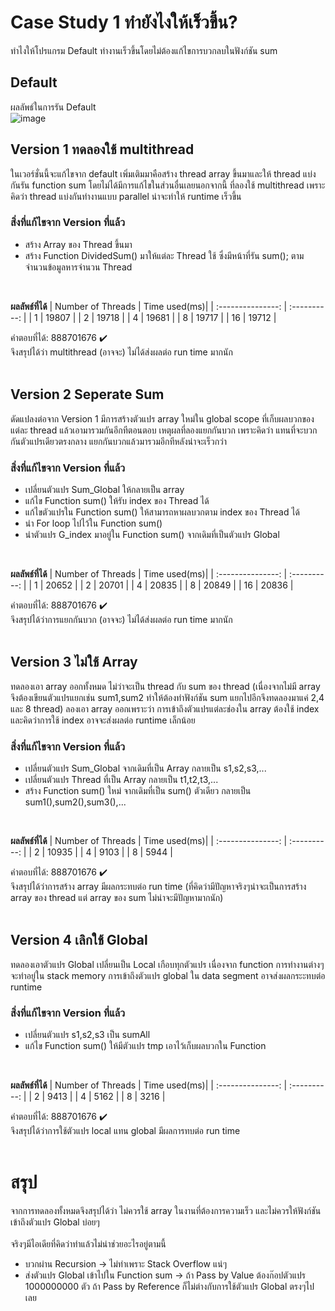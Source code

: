 # Case Study 1 ทำยังไงให้เร็วขึ้น? <br>
ทำไงให้โปรแกรม Default ทำงานเร็วขึ้นโดยไม่ต้องแก้ไขการบวกลบในฟังก์ชัน sum

## Default 
ผลลัพธ์ในการรัน Default <br>
![image](https://github.com/Jimmymonster/Operating-System/assets/86227832/46ac5030-127e-47cd-927f-338bcdfb6be8)

## Version 1 ทดลองใช้ multithread
ในเวอร์ชั่นนี้จะแก้ไขจาก default เพิ่มเติมมาคือสร้าง thread array ขึ้นมาและให้ thread แบ่งกันรัน function sum โดยไม่ได้มีการแก้ไขในส่วนอื่นเลยนอกจากนี้ ที่ลองใช้ multithread เพราะคิดว่า thread แบ่งกันทำงานแบบ parallel น่าจะทำให้ runtime เร็วขึ้น
### สิ่งที่แก้ไขจาก Version ที่แล้ว
- สร้าง Array ของ Thread ขึ้นมา
- สร้าง Function DividedSum() มาให้แต่ละ Thread ใช้ ซึ่งมีหน้าที่รัน sum(); ตามจำนวนข้อมูลหารจำนวน Thread
<br>

**ผลลัพธ์ที่ได้**
| Number of Threads | Time used(ms)|
| :---------------: | :----------: |
| 1                 | 19807        |
| 2                 | 19718        |
| 4                 | 19681        |
| 8                 | 19717        |
| 16                | 19712        |

คำตอบที่ได้: 888701676 :heavy_check_mark:
<br>
จึงสรุปได้ว่า multithread (อาจจะ) ไม่ได้ส่งผลต่อ run time มากนัก
<br><br>

## Version 2 Seperate Sum
ดัดแปลงต่อจาก Version 1 มีการสร้างตัวแปร array ใหม่ใน global scope ที่เก็บผลบวกของแต่ละ thread แล้วเอามารวมกันอีกทีตอนตอบ เหตุผลที่ลองแยกกันบวก เพราะคิดว่า แทนที่จะบวกกันตัวแปรเดียวตรงกลาง แยกกันบวกแล้วมารวมอีกทีหลังน่าจะเร็วกว่า 
### สิ่งที่แก้ไขจาก Version ที่แล้ว
- เปลี่ยนตัวแปร Sum_Global ให้กลายเป็น array
- แก้ไข Function sum() ให้รับ index ของ Thread ได้
- แก้ไขตัวแปรใน Function sum() ให้สามารถหาผลบวกตาม index ของ Thread ได้
- นำ For loop ไปไว้ใน Function sum()
- นำตัวแปร G_index มาอยู่ใน Function sum() จากเดิมที่เป็นตัวแปร Global 
<br>

**ผลลัพธ์ที่ได้**
| Number of Threads | Time used(ms)|
| :---------------: | :----------: |
| 1                 | 20652        |
| 2                 | 20701        |
| 4                 | 20835        |
| 8                 | 20849        |
| 16                | 20836        |

คำตอบที่ได้: 888701676 :heavy_check_mark:
<br>
จึงสรุปได้ว่าการแยกกันบวก (อาจจะ) ไม่ได้ส่งผลต่อ run time มากนัก
<br><br>

## Version 3 ไม่ใช้ Array
ทดลองเอา array ออกทั้งหมด ไม่ว่าจะเป็น thread กับ sum ของ thread (เนื่องจากไม่มี array จึงต้องเขียนตัวแปรแยกเช่น sum1,sum2 ทำให้ต้องทำฟังก์ชัน sum แยกไปอีกจึงทดลองมาแค่ 2,4 และ 8 thread) ลองเอา array ออกเพราะว่า การเข้าถึงตัวแปรแต่ละช่องใน array ต้องใช้ index และคิดว่าการใช้ index อาจจะส่งผลต่อ runtime เล็กน้อย
### สิ่งที่แก้ไขจาก Version ที่แล้ว
- เปลี่ยนตัวแปร Sum_Global จากเดิมที่เป็น Array กลายเป็น s1,s2,s3,...
- เปลี่ยนตัวแปร Thread ที่เป็น Array กลายเป็น t1,t2,t3,...
- สร้าง Function sum() ใหม่ จากเดิมที่เป็น sum() ตัวเดียว กลายเป็น sum1(),sum2(),sum3(),...
<br>

**ผลลัพธ์ที่ได้**
| Number of Threads | Time used(ms)|
| :---------------: | :----------: |
| 2                 | 10935        |
| 4                 | 9103         |
| 8                 | 5944         |

คำตอบที่ได้: 888701676 :heavy_check_mark:
<br>
จึงสรุปได้ว่าการสร้าง array มีผลกระทบต่อ run time (ที่คิดว่ามีปัญหาจริงๆน่าจะเป็นการสร้าง array ของ thread แต่ array ของ sum ไม่น่าจะมีปัญหามากนัก)
<br><br>

## Version 4 เลิกใช้ Global
ทดลองเอาตัวแปร Global เปลี่ยนเป็น Local เกือบทุกตัวแปร เนื่องจาก function การทำงานต่างๆจะทำอยู่ใน stack memory การเข้าถึงตัวแปร global ใน data segment อาจส่งผลกระะทบต่อ runtime
### สิ่งที่แก้ไขจาก Version ที่แล้ว
- เปลี่ยนตัวแปร s1,s2,s3 เป็น sumAll
- แก้ไข Function sum() ให้มีตัวแปร tmp เอาไว้เก็บผลบวกใน Function
<br>

**ผลลัพธ์ที่ได้**
| Number of Threads | Time used(ms)|
| :---------------: | :----------: |
| 2                 | 9413         |
| 4                 | 5162         |
| 8                 | 3216         |

คำตอบที่ได้: 888701676 :heavy_check_mark:
<br>
จึงสรุปได้ว่าการใช้ตัวแปร local แทน global มีผลการทบต่อ run time
<br><br>

# สรุป
จากการทดลองทั้งหมดจึงสรุปได้ว่า ไม่ควรใช้ array ในงานที่ต้องการความเร็ว และไม่ควรให้ฟังก์ชันเข้าถึงตัวแปร Global บ่อยๆ<br><br>
จริงๆมีไอเดียที่คิดว่าทำแล้วไม่น่าช่วยอะไรอยู่ตามนี้
- บวกผ่าน Recursion -> ไม่ทำเพราะ Stack Overflow แน่ๆ
- ส่งตัวแปร Global เข้าไปใน Function sum -> ถ้า Pass by Value ต้องก๊อปตัวแปร 1000000000 ตัว ถ้า Pass by Reference ก็ไม่ต่างกับการใช้ตัวแปร Global ตรงๆไปเลย
